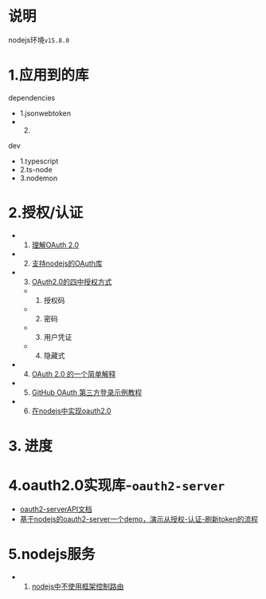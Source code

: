 # 说明
nodejs环境`v15.8.0`

# 1.应用到的库
dependencies
- 1.jsonwebtoken
- 2.
dev
- 1.typescript
- 2.ts-node
- 3.nodemon

# 2.授权/认证
- 1. [理解OAuth 2.0](https://www.ruanyifeng.com/blog/2014/05/oauth_2_0.html)
- 2. [支持nodejs的OAuth库](https://oauth.net/code/nodejs/)
- 3. [OAuth2.0的四中授权方式](http://www.ruanyifeng.com/blog/2019/04/oauth-grant-types.html)
    - 1. 授权码
    - 2. 密码
    - 3. 用户凭证
    - 4. 隐藏式
- 4. [OAuth 2.0 的一个简单解释](http://www.ruanyifeng.com/blog/2019/04/oauth_design.html)
- 5. [GitHub OAuth 第三方登录示例教程](http://www.ruanyifeng.com/blog/2019/04/github-oauth.html)
- 6. [在nodejs中实现oauth2.0](https://blog.logrocket.com/implementing-oauth-2-0-in-node-js/)


# 3. 进度


# 4.oauth2.0实现库-`oauth2-server`
- [oauth2-serverAPI文档](https://oauth2-server.readthedocs.io/en/latest/index.html)
- [基于nodejs的oauth2-server一个demo，演示从授权-认证-刷新token的流程](https://github.com/14gasher/oauth-example)

# 5.nodejs服务
- 1. [nodejs中不使用框架控制路由](https://www.geeksforgeeks.org/routing-in-node-js/)
